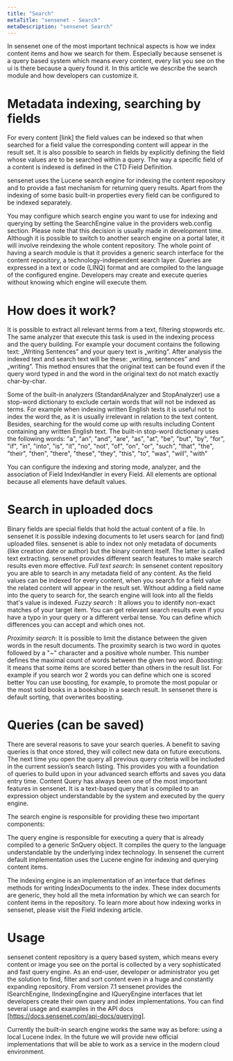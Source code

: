```yaml
---
title: "Search"
metaTitle: "sensenet - Search"
metaDescription: "sensenet Search"
---
```



In sensenet one of the most important technical aspects is how we index content items and how we search for them. Especially because sensenet is a query based system which means every content, every list you see on the ui is there because a query found it. In this article we describe the search module and how developers can customize it.

# Metadata indexing, searching by fields
For every content [link] the field values can be indexed so that when searched for a field value the corresponding content will appear in the result set. It is also possible to search in fields by explicitly defining the field whose values are to be searched within a query. The way a specific field of a content is indexed is defined in the CTD Field Definition.

sensenet uses the Lucene search engine for indexing the content repository and to provide a fast mechanism for returning query results. Apart from the indexing of some basic built-in properties every field can be configured to be indexed separately.

You may configure which search engine you want to use for indexing and querying by setting the SearchEngine value in the providers web.config section.
Please note that this decision is usually made in development time. Although it is possible to switch to another search engine on a portal later, it will involve reindexing the whole content repository.
The whole point of having a search module is that it provides a generic search interface for the content repository, a technology-independent search layer. Queries are expressed in a text or code (LINQ) format and are compiled to the language of the configured engine. Developers may create and execute queries without knowing which engine will execute them.

# How does it work?
It is possible to extract all relevant terms from a text, filtering stopwords etc. The same analyzer that execute this task is used in the indexing process and the query building. For example your document contains the following text: „Writing Sentences” and your query text is „writing”. After analysis the indexed text and search text will be these: „writing, sentences” and „writing”. This method ensures that the original text can be found even if the query word typed in and the word in the original text do not match exactly char-by-char. 

Some of the built-in analyzers (StandardAnalyzer and StopAnalyzer) use a stop-word dictionary to exclude certain words that will not be indexed as terms. For example when indexing written English texts it is useful not to index the word the, as it is usually irrelevant in relation to the text content. Besides, searching for the would come up with results including Content containing any written English text. The built-in stop-word dictionary uses the following words:
"a", "an", "and", "are", "as", "at", "be", "but", "by", "for", "if", "in", "into", "is", "it", "no", "not", "of", 
"on", "or", "such", "that", "the", "their", "then", "there", "these", "they", "this", "to", "was", "will", "with"

You can configure the indexing and storing mode, analyzer, and the association of Field IndexHandler in every Field. All elements are optional because all elements have default values.

# Search in uploaded docs
Binary fields are special fields that hold the actual content of a file. In sensenet it is possible indexing documents to let users search for (and find) uploaded files. sensenet is able to index not only metadata of documents (like creation date or author) but the binary content itself. The latter is called text extracting.
sensenet provides different search features to make search results even more effective.
_Full text search_: In sensenet content repository you are able to search in any metadata field of any content. As the field values can be indexed for every content, when you search for a field value the related content will appear in the result set. Without adding a field name into the query to search for, the search engine will look into all the fields that's value is indexed.
_Fuzzy search_ : It allows you to identify non-exact matches of your target item. You can get relevant search results even if you have a typo in your query or a different verbal tense. You can define which differences you can accept and which ones not.

_Proximity search_: It is possible to limit the distance between the given words in the result documents. The proximity search is two word in quotes followed by a "~" character and a positive whole number. This number defines the maximal count of words between the given two word.
_Boosting_: It means that some items are scored better than others in the result list. For example if you search wor 2 words you can define which one is scored better You can use boosting, for example, to promote the most popular or the most sold books in a bookshop in a search result. In sensenet there is default sorting, that overwrites boosting.
# Queries (can be saved)
There are several reasons to save your search queries. A benefit to saving queries is that once stored, they will collect new data on future executions. The next time you open the query all previous query criteria will be included in the current session’s search listing. This provides you with a foundation of queries to build upon in your advanced search efforts and saves you data entry time.
Content Query has always been one of the most important features in sensenet. It is a text-based query that is compiled to an expression object understandable by the system and executed by the query engine.

The search engine is responsible for providing these two important components:

The query engine is responsible for executing a query that is already compiled to a generic SnQuery object. It compiles the query to the language understandable by the underlying index technology. In sensenet the current default implementation uses the Lucene engine for indexing and querying content items.

The indexing engine is an implementation of an interface that defines methods for writing IndexDocuments to the index. These index documents are generic, they hold all the meta information by which we can search for content items in the repository. To learn more about how indexing works in sensenet, please visit the Field indexing article.

# Usage
sensenet content repository is a query based system, which means every content or image you see on the portal is collected by a very sophisticated and fast query engine. As an end-user, developer or administrator you get the solution to find, filter and sort content even in a huge and constantly expanding repository.
From version 7.1 sensenet provides the ISearchEngine, IIndexingEngine and IQueryEngine interfaces that let developers create their own query and index implementations.
You can find several usage and examples in the API docs [https://docs.sensenet.com/api-docs/querying].




Currently the built-in search engine works the same way as before: using a local Lucene index. In the future we will provide new official implementations that will be able to work as a service in the modern cloud environment.
